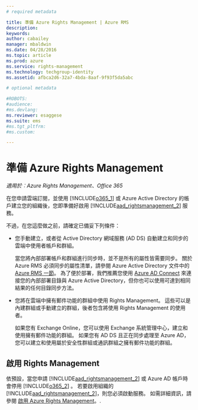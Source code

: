 ```yaml
---
# required metadata

title: 準備 Azure Rights Management | Azure RMS
description:
keywords:
author: cabailey
manager: mbaldwin
ms.date: 04/28/2016
ms.topic: article
ms.prod: azure
ms.service: rights-management
ms.technology: techgroup-identity
ms.assetid: afbca2d6-32a7-4bda-8aaf-9f93f5da5abc

# optional metadata

#ROBOTS:
#audience:
#ms.devlang:
ms.reviewer: esaggese
ms.suite: ems
#ms.tgt_pltfrm:
#ms.custom:

---
```


# 準備 Azure Rights Management

*適用於︰Azure Rights Management、Office 365*

在您申請雲端訂閱，並使用 [!INCLUDE[o365_1](../includes/o365_1_md.md)] 或 Azure Active Directory 的帳戶建立您的組織後，您即準備好啟用 [!INCLUDE[aad_rightsmanagement_2](../includes/aad_rightsmanagement_2_md.md)] 服務。

不過，在您這麼做之前，請確定已備妥下列條件：

-   您手動建立，或者從 Active Directory 網域服務 (AD DS) 自動建立和同步的雲端中使用者帳戶和群組。

    當您將內部部署帳戶和群組進行同步時，並不是所有的屬性皆需要同步。 關於 Azure RMS 必須同步的屬性清單，請參閱 Azure Active Directory 文件中的 [Azure RMS 一節](/active-directory/active-directory-aadconnectsync-attributes-synchronized#azure-rms)。 為了便於部署，我們推薦您使用 [Azure AD Connect](/active-directory/active-directory-aadconnectsync-whatis) 來連接您的內部部署目錄與 Azure Active Directory，但你也可以使用可達到相同結果的任何目錄同步方法。

-   您將在雲端中擁有郵件功能的群組中使用 Rights Management。 這些可以是內建群組或手動建立的群組，後者包含將使用 Rights Management 的使用者。

    如果您有 Exchange Online，您可以使用 Exchange 系統管理中心，建立和使用擁有郵件功能的群組。 如果您有 AD DS 且正在同步處理至 Azure AD，您可以建立和使用屬於安全性群組或通訊群組之擁有郵件功能的群組。

## 啟用 Rights Management
依預設，當您申請 [!INCLUDE[aad_rightsmanagement_2](../includes/aad_rightsmanagement_2_md.md)] 或 Azure AD 帳戶時會停用 [!INCLUDE[o365_2](../includes/o365_2_md.md)] 。 若要啟用組織的 [!INCLUDE[aad_rightsmanagement_2](../includes/aad_rightsmanagement_2_md.md)]，則您必須啟動服務。 如需詳細資訊，請參閱 [啟用 Azure Rights Management](../deploy-use/activate-service.md)。.





<!--HONumber=Apr16_HO4-->


